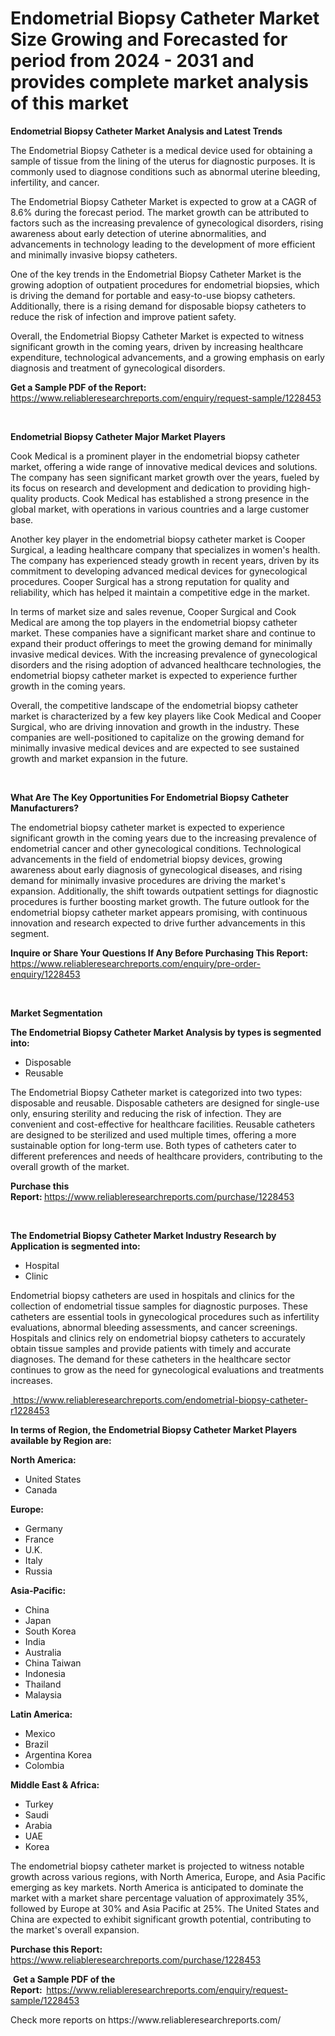 <p><h1>Endometrial Biopsy Catheter Market Size Growing and Forecasted for period from 2024 - 2031 and provides complete market analysis of this market</h1></p><p><strong>Endometrial Biopsy Catheter Market Analysis and Latest Trends</strong></p>
<p><p>The Endometrial Biopsy Catheter is a medical device used for obtaining a sample of tissue from the lining of the uterus for diagnostic purposes. It is commonly used to diagnose conditions such as abnormal uterine bleeding, infertility, and cancer.</p><p>The Endometrial Biopsy Catheter Market is expected to grow at a CAGR of 8.6% during the forecast period. The market growth can be attributed to factors such as the increasing prevalence of gynecological disorders, rising awareness about early detection of uterine abnormalities, and advancements in technology leading to the development of more efficient and minimally invasive biopsy catheters.</p><p>One of the key trends in the Endometrial Biopsy Catheter Market is the growing adoption of outpatient procedures for endometrial biopsies, which is driving the demand for portable and easy-to-use biopsy catheters. Additionally, there is a rising demand for disposable biopsy catheters to reduce the risk of infection and improve patient safety.</p><p>Overall, the Endometrial Biopsy Catheter Market is expected to witness significant growth in the coming years, driven by increasing healthcare expenditure, technological advancements, and a growing emphasis on early diagnosis and treatment of gynecological disorders.</p></p>
<p><strong>Get a Sample PDF of the Report:&nbsp;</strong> <a href="https://www.reliableresearchreports.com/enquiry/request-sample/1228453">https://www.reliableresearchreports.com/enquiry/request-sample/1228453</a></p>
<p>&nbsp;</p>
<p><strong>Endometrial Biopsy Catheter Major Market Players</strong></p>
<p><p>Cook Medical is a prominent player in the endometrial biopsy catheter market, offering a wide range of innovative medical devices and solutions. The company has seen significant market growth over the years, fueled by its focus on research and development and dedication to providing high-quality products. Cook Medical has established a strong presence in the global market, with operations in various countries and a large customer base.</p><p>Another key player in the endometrial biopsy catheter market is Cooper Surgical, a leading healthcare company that specializes in women's health. The company has experienced steady growth in recent years, driven by its commitment to developing advanced medical devices for gynecological procedures. Cooper Surgical has a strong reputation for quality and reliability, which has helped it maintain a competitive edge in the market.</p><p>In terms of market size and sales revenue, Cooper Surgical and Cook Medical are among the top players in the endometrial biopsy catheter market. These companies have a significant market share and continue to expand their product offerings to meet the growing demand for minimally invasive medical devices. With the increasing prevalence of gynecological disorders and the rising adoption of advanced healthcare technologies, the endometrial biopsy catheter market is expected to experience further growth in the coming years.</p><p>Overall, the competitive landscape of the endometrial biopsy catheter market is characterized by a few key players like Cook Medical and Cooper Surgical, who are driving innovation and growth in the industry. These companies are well-positioned to capitalize on the growing demand for minimally invasive medical devices and are expected to see sustained growth and market expansion in the future.</p></p>
<p>&nbsp;</p>
<p><strong>What Are The Key Opportunities For Endometrial Biopsy Catheter Manufacturers?</strong></p>
<p><p>The endometrial biopsy catheter market is expected to experience significant growth in the coming years due to the increasing prevalence of endometrial cancer and other gynecological conditions. Technological advancements in the field of endometrial biopsy devices, growing awareness about early diagnosis of gynecological diseases, and rising demand for minimally invasive procedures are driving the market's expansion. Additionally, the shift towards outpatient settings for diagnostic procedures is further boosting market growth. The future outlook for the endometrial biopsy catheter market appears promising, with continuous innovation and research expected to drive further advancements in this segment.</p></p>
<p><strong>Inquire or Share Your Questions If Any Before Purchasing This Report:</strong> <a href="https://www.reliableresearchreports.com/enquiry/pre-order-enquiry/1228453">https://www.reliableresearchreports.com/enquiry/pre-order-enquiry/1228453</a></p>
<p>&nbsp;</p>
<p><strong>Market Segmentation</strong></p>
<p><strong>The Endometrial Biopsy Catheter Market Analysis by types is segmented into:</strong></p>
<p><ul><li>Disposable</li><li>Reusable</li></ul></p>
<p><p>The Endometrial Biopsy Catheter market is categorized into two types: disposable and reusable. Disposable catheters are designed for single-use only, ensuring sterility and reducing the risk of infection. They are convenient and cost-effective for healthcare facilities. Reusable catheters are designed to be sterilized and used multiple times, offering a more sustainable option for long-term use. Both types of catheters cater to different preferences and needs of healthcare providers, contributing to the overall growth of the market.</p></p>
<p><strong>Purchase this Report:&nbsp;</strong><a href="https://www.reliableresearchreports.com/purchase/1228453">https://www.reliableresearchreports.com/purchase/1228453</a></p>
<p>&nbsp;</p>
<p><strong>The Endometrial Biopsy Catheter Market Industry Research by Application is segmented into:</strong></p>
<p><ul><li>Hospital</li><li>Clinic</li></ul></p>
<p><p>Endometrial biopsy catheters are used in hospitals and clinics for the collection of endometrial tissue samples for diagnostic purposes. These catheters are essential tools in gynecological procedures such as infertility evaluations, abnormal bleeding assessments, and cancer screenings. Hospitals and clinics rely on endometrial biopsy catheters to accurately obtain tissue samples and provide patients with timely and accurate diagnoses. The demand for these catheters in the healthcare sector continues to grow as the need for gynecological evaluations and treatments increases.</p></p>
<p><a href="https://www.reliableresearchreports.com/endometrial-biopsy-catheter-r1228453">&nbsp;https://www.reliableresearchreports.com/endometrial-biopsy-catheter-r1228453</a></p>
<p><strong>In terms of Region, the Endometrial Biopsy Catheter Market Players available by Region are:</strong></p>
<p>
    <p> <strong> North America: </strong>
        <ul>
            <li>United States</li>
            <li>Canada</li>
        </ul>
        </p> 
    <p> <strong> Europe: </strong>
        <ul>
            <li>Germany</li>
            <li>France</li>
            <li>U.K.</li>
            <li>Italy</li>
            <li>Russia</li>
        </ul>
        </p> 
    <p> <strong> Asia-Pacific: </strong>
        <ul>
            <li>China</li>
            <li>Japan</li>
            <li>South Korea</li>
            <li>India</li>
            <li>Australia</li>
            <li>China Taiwan</li>
            <li>Indonesia</li>
            <li>Thailand</li>
            <li>Malaysia</li>
        </ul>
        </p> 
    <p> <strong> Latin America: </strong>
        <ul>
            <li>Mexico</li>
            <li>Brazil</li>
            <li>Argentina Korea</li>
            <li>Colombia</li>
        </ul>
        </p> 
    <p> <strong> Middle East & Africa: </strong>
        <ul>
            <li>Turkey</li>
            <li>Saudi</li>
            <li>Arabia</li>
            <li>UAE</li>
            <li>Korea</li>
        </ul>
    </p>
    </p>
<p><p>The endometrial biopsy catheter market is projected to witness notable growth across various regions, with North America, Europe, and Asia Pacific emerging as key markets. North America is anticipated to dominate the market with a market share percentage valuation of approximately 35%, followed by Europe at 30% and Asia Pacific at 25%. The United States and China are expected to exhibit significant growth potential, contributing to the market's overall expansion.</p></p>
<p><strong>Purchase this Report: </strong><a href="https://www.reliableresearchreports.com/purchase/1228453">https://www.reliableresearchreports.com/purchase/1228453</a></p>
<p>&nbsp;<strong>Get a Sample PDF of the Report:&nbsp;&nbsp;</strong><a href="https://www.reliableresearchreports.com/enquiry/request-sample/1228453">https://www.reliableresearchreports.com/enquiry/request-sample/1228453</a></p>
<p><strong></strong></p>
<p>Check more reports on https://www.reliableresearchreports.com/</p>